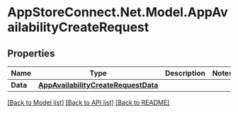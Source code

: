 # AppStoreConnect.Net.Model.AppAvailabilityCreateRequest

## Properties

Name | Type | Description | Notes
------------ | ------------- | ------------- | -------------
**Data** | [**AppAvailabilityCreateRequestData**](AppAvailabilityCreateRequestData.md) |  | 

[[Back to Model list]](../README.md#documentation-for-models) [[Back to API list]](../README.md#documentation-for-api-endpoints) [[Back to README]](../README.md)

